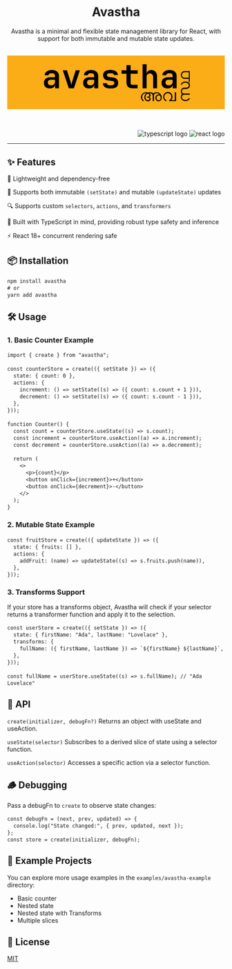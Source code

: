 <div align='center'>
<h1>Avastha</h1>
Avastha is a minimal and flexible state management library for React, with support for both immutable and mutable state updates.
</div>
<br/>

<p align='center'>
<img src="https://github.com/rushdynamic/avastha/blob/main/assets/logo2.png?raw=true"/>
</p>

<br/>
<p align='right'>
<img src='https://upload.wikimedia.org/wikipedia/commons/4/4c/Typescript_logo_2020.svg' height=24 width=24 alt='typescript logo'/>
<img src='https://upload.wikimedia.org/wikipedia/commons/a/a7/React-icon.svg' height=24 width=24 alt='react logo'/>
</p>

---

## ✨ Features
🍃 Lightweight and dependency-free

🔀 Supports both immutable `(setState)` and mutable `(updateState)` updates

🔍 Supports custom `selectors`, `actions`, and `transformers`

🧪 Built with TypeScript in mind, providing robust type safety and inference

⚡️ React 18+ concurrent rendering safe

## 📦 Installation
```
npm install avastha
# or
yarn add avastha
```
## 🛠️ Usage
### 1. Basic Counter Example
```
import { create } from "avastha";

const counterStore = create(({ setState }) => ({
  state: { count: 0 },
  actions: {
    increment: () => setState((s) => ({ count: s.count + 1 })),
    decrement: () => setState((s) => ({ count: s.count - 1 })),
  },
}));

function Counter() {
  const count = counterStore.useState((s) => s.count);
  const increment = counterStore.useAction((a) => a.increment);
  const decrement = counterStore.useAction((a) => a.decrement);

  return (
    <>
      <p>{count}</p>
      <button onClick={increment}>+</button>
      <button onClick={decrement}>-</button>
    </>
  );
}
```

### 2. Mutable State Example
```
const fruitStore = create(({ updateState }) => ({
  state: { fruits: [] },
  actions: {
    addFruit: (name) => updateState((s) => s.fruits.push(name)),
  },
}));
```
### 3. Transforms Support
If your store has a transforms object, Avastha will check if your selector returns a transformer function and apply it to the selection.

```
const userStore = create(({ setState }) => ({
  state: { firstName: "Ada", lastName: "Lovelace" },
  transforms: {
    fullName: ({ firstName, lastName }) => `${firstName} ${lastName}`,
  },
}));

const fullName = userStore.useState((s) => s.fullName); // "Ada Lovelace"
```

## 🧩 API
`create(initializer, debugFn?)`
Returns an object with useState and useAction.

`useState(selector)`
Subscribes to a derived slice of state using a selector function.

`useAction(selector)`
Accesses a specific action via a selector function.

## 🪵 Debugging
Pass a debugFn to `create` to observe state changes:
```
const debugFn = (next, prev, updated) => {
  console.log("State changed:", { prev, updated, next });
};
const store = create(initializer, debugFn);
```

## 🧪 Example Projects
You can explore more usage examples in the `examples/avastha-example` directory:
- Basic counter
- Nested state
- Nested state with Transforms
- Multiple slices

## 📝 License
[MIT](https://github.com/rushdynamic/avastha/blob/main/LICENSE.md)
